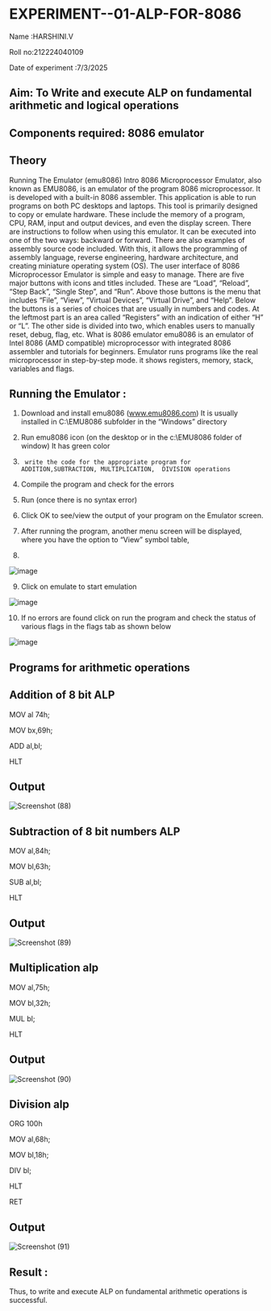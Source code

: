 # EXPERIMENT--01-ALP-FOR-8086
Name :HARSHINI.V

Roll no:212224040109

Date of experiment :7/3/2025

## Aim: To Write and execute ALP on fundamental arithmetic and logical operations


## Components required: 8086  emulator 


## Theory 
Running The Emulator (emu8086) Intro 8086 Microprocessor Emulator, also known as EMU8086, is an emulator of the program 8086 microprocessor. It is developed with a built-in 8086 assembler. This application is able to run programs on both PC desktops and laptops. This tool is primarily designed to copy or emulate hardware. These include the memory of a program, CPU, RAM, input and output devices, and even the display screen. There are instructions to follow when using this emulator. It can be executed into one of the two ways: backward or forward. There are also examples of assembly source code included. With this, it allows the programming of assembly language, reverse engineering, hardware architecture, and creating miniature operating system (OS). The user interface of 8086 Microprocessor Emulator is simple and easy to manage. There are five major buttons with icons and titles included. These are “Load”, “Reload”, “Step Back”, “Single Step”, and “Run”. Above those buttons is the menu that includes “File”, “View”, “Virtual Devices”, “Virtual Drive”, and “Help”. Below the buttons is a series of choices that are usually in numbers and codes. At the leftmost part is an area called “Registers” with an indication of either “H” or “L”. The other side is divided into two, which enables users to manually reset, debug, flag, etc. What is 8086 emulator emu8086 is an emulator of Intel 8086 (AMD compatible) microprocessor with integrated 8086 assembler and tutorials for beginners. Emulator runs programs like the real microprocessor in step-by-step mode. it shows registers, memory, stack, variables and flags.


 
 ## Running the Emulator :
1.	Download and install emu8086 (www.emu8086.com) It is usually installed in C:\EMU8086 subfolder in the “Windows” directory
2.	  Run  emu8086 icon (on the desktop or in the c:\EMU8086 folder of window) It has green color 
 
 
3.		write the code for the appropriate program for ADDITION,SUBTRACTION, MULTIPLICATION,  DIVISION operations 

4.	 Compile the program and check for the errors 
5.	Run (once there is no syntax error) 

6.	Click OK to see/view the output of your program on the Emulator screen. 


7.	After running the program, another menu screen will be displayed, where you have the option to “View” symbol table,
8.	 


![image](https://user-images.githubusercontent.com/36288975/189273263-d65baae9-4b8f-4723-afb3-c0ffa4052b04.png)











9.	Click on emulate to start emulation 








![image](https://user-images.githubusercontent.com/36288975/189273273-9bb36ec1-e2e8-4892-8d35-37707332bfdc.png)








10.	If no errors are found click on run the program and check the status of various flags in the flags tab as shown below 






![image](https://user-images.githubusercontent.com/36288975/189273277-113a2a33-4a40-4ff8-95a5-ecd3a1f504fe.png)







## Programs for arithmetic  operations


## Addition  of 8 bit ALP 
  
 MOV al 74h;
 
 MOV bx,69h;
 
 ADD al,bl;
 
 HLT



## Output  

![Screenshot (88)](https://github.com/user-attachments/assets/f59ce0c1-28b8-440a-9166-04d0189314d8)

 

## Subtraction   of 8 bit numbers  ALP 

 MOV al,84h;
 
 MOV bl,63h;
 
 SUB al,bl;
 
 HLT
 
## Output 

![Screenshot (89)](https://github.com/user-attachments/assets/09d97671-1e06-413b-a292-123aad8bcba0)


## Multiplication alp 

MOV al,75h;

MOV bl,32h;

MUL bl;

HLT
 
 ## Output  

 ![Screenshot (90)](https://github.com/user-attachments/assets/a2e4d8e8-ed33-49f7-bb2a-705a6a38d0cc)



## Division alp 

ORG 100h

MOV al,68h;

MOV bl,18h;

DIV bl;

HLT

RET

## Output  

![Screenshot (91)](https://github.com/user-attachments/assets/842dfbef-85f3-4d2c-b524-199ce34e0e6e)



## Result :

Thus, to write and execute ALP on fundamental arithmetic operations is successful.
 








